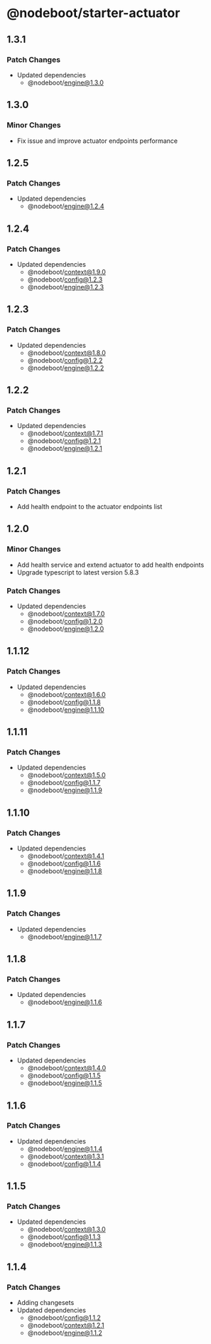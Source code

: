 # @nodeboot/starter-actuator

## 1.3.1

### Patch Changes

-   Updated dependencies
    -   @nodeboot/engine@1.3.0

## 1.3.0

### Minor Changes

-   Fix issue and improve actuator endpoints performance

## 1.2.5

### Patch Changes

-   Updated dependencies
    -   @nodeboot/engine@1.2.4

## 1.2.4

### Patch Changes

-   Updated dependencies
    -   @nodeboot/context@1.9.0
    -   @nodeboot/config@1.2.3
    -   @nodeboot/engine@1.2.3

## 1.2.3

### Patch Changes

-   Updated dependencies
    -   @nodeboot/context@1.8.0
    -   @nodeboot/config@1.2.2
    -   @nodeboot/engine@1.2.2

## 1.2.2

### Patch Changes

-   Updated dependencies
    -   @nodeboot/context@1.7.1
    -   @nodeboot/config@1.2.1
    -   @nodeboot/engine@1.2.1

## 1.2.1

### Patch Changes

-   Add health endpoint to the actuator endpoints list

## 1.2.0

### Minor Changes

-   Add health service and extend actuator to add health endpoints
-   Upgrade typescript to latest version 5.8.3

### Patch Changes

-   Updated dependencies
    -   @nodeboot/context@1.7.0
    -   @nodeboot/config@1.2.0
    -   @nodeboot/engine@1.2.0

## 1.1.12

### Patch Changes

-   Updated dependencies
    -   @nodeboot/context@1.6.0
    -   @nodeboot/config@1.1.8
    -   @nodeboot/engine@1.1.10

## 1.1.11

### Patch Changes

-   Updated dependencies
    -   @nodeboot/context@1.5.0
    -   @nodeboot/config@1.1.7
    -   @nodeboot/engine@1.1.9

## 1.1.10

### Patch Changes

-   Updated dependencies
    -   @nodeboot/context@1.4.1
    -   @nodeboot/config@1.1.6
    -   @nodeboot/engine@1.1.8

## 1.1.9

### Patch Changes

-   Updated dependencies
    -   @nodeboot/engine@1.1.7

## 1.1.8

### Patch Changes

-   Updated dependencies
    -   @nodeboot/engine@1.1.6

## 1.1.7

### Patch Changes

-   Updated dependencies
    -   @nodeboot/context@1.4.0
    -   @nodeboot/config@1.1.5
    -   @nodeboot/engine@1.1.5

## 1.1.6

### Patch Changes

-   Updated dependencies
    -   @nodeboot/engine@1.1.4
    -   @nodeboot/context@1.3.1
    -   @nodeboot/config@1.1.4

## 1.1.5

### Patch Changes

-   Updated dependencies
    -   @nodeboot/context@1.3.0
    -   @nodeboot/config@1.1.3
    -   @nodeboot/engine@1.1.3

## 1.1.4

### Patch Changes

-   Adding changesets
-   Updated dependencies
    -   @nodeboot/config@1.1.2
    -   @nodeboot/context@1.2.1
    -   @nodeboot/engine@1.1.2
